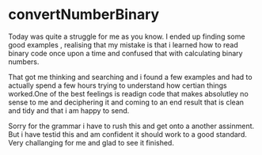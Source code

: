 # convertNumberBinary

Today was quite a struggle for me as you know.
I ended up finding some good examples , realising that my mistake is that i learned how to read binary code once upon a time and confused that with calculating binary numbers.

That got me thinking and searching and i found a few examples and had to actually spend a few hours trying to understand how certian things worked.One of the best feelings is readign code that makes absolutley no sense to me and deciphering it and coming to an end result that is clean and tidy and that i am happy to send.

Sorry for the grammar i have to rush this and get onto a another assinment. 
But i have testid this and am confident it should work to a good standard.
Very challanging for me and glad to see it finished.

